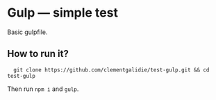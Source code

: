 # Gulp &mdash; simple test

Basic gulpfile.

## How to run it?

```
  git clone https://github.com/clementgalidie/test-gulp.git && cd test-gulp
```

Then run `npm i` and `gulp`.

